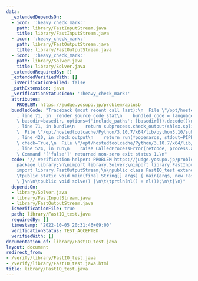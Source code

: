 ```yaml
---
data:
  _extendedDependsOn:
  - icon: ':heavy_check_mark:'
    path: library/FastInputStream.java
    title: library/FastInputStream.java
  - icon: ':heavy_check_mark:'
    path: library/FastOutputStream.java
    title: library/FastOutputStream.java
  - icon: ':heavy_check_mark:'
    path: library/Solver.java
    title: library/Solver.java
  _extendedRequiredBy: []
  _extendedVerifiedWith: []
  _isVerificationFailed: false
  _pathExtension: java
  _verificationStatusIcon: ':heavy_check_mark:'
  attributes:
    PROBLEM: https://judge.yosupo.jp/problem/aplusb
  bundledCode: "Traceback (most recent call last):\n  File \"/opt/hostedtoolcache/Python/3.10.7/x64/lib/python3.10/site-packages/onlinejudge_verify/documentation/build.py\"\
    , line 71, in _render_source_code_stat\n    bundled_code = language.bundle(stat.path,\
    \ basedir=basedir, options={'include_paths': [basedir]}).decode()\n  File \"/opt/hostedtoolcache/Python/3.10.7/x64/lib/python3.10/site-packages/onlinejudge_verify/languages/user_defined.py\"\
    , line 71, in bundle\n    return subprocess.check_output(shlex.split(command))\n\
    \  File \"/opt/hostedtoolcache/Python/3.10.7/x64/lib/python3.10/subprocess.py\"\
    , line 420, in check_output\n    return run(*popenargs, stdout=PIPE, timeout=timeout,\
    \ check=True,\n  File \"/opt/hostedtoolcache/Python/3.10.7/x64/lib/python3.10/subprocess.py\"\
    , line 524, in run\n    raise CalledProcessError(retcode, process.args,\nsubprocess.CalledProcessError:\
    \ Command '['false']' returned non-zero exit status 1.\n"
  code: "// verification-helper: PROBLEM https://judge.yosupo.jp/problem/aplusb\n\n\
    package library;\n\nimport library.Solver;\nimport library.FastInputStream;\n\
    import library.FastOutputStream;\n\npublic class FastIO_test extends Solver {\n\
    \tpublic static void main(final String[] args) { main(args, new FastIO_test());\
    \ }\n\n\tpublic void solve() {\n\t\tprtln(nl() + nl());\n\t}\n}"
  dependsOn:
  - library/Solver.java
  - library/FastInputStream.java
  - library/FastOutputStream.java
  isVerificationFile: true
  path: library/FastIO_test.java
  requiredBy: []
  timestamp: '2022-10-05 20:31:46+09:00'
  verificationStatus: TEST_ACCEPTED
  verifiedWith: []
documentation_of: library/FastIO_test.java
layout: document
redirect_from:
- /verify/library/FastIO_test.java
- /verify/library/FastIO_test.java.html
title: library/FastIO_test.java
---
```


